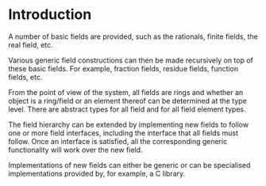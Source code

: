 # Introduction

A number of basic fields are provided, such as the rationals, finite
fields, the real field, etc.

Various generic field constructions can then be made recursively on
top of these basic fields. For example, fraction fields, residue fields,
function fields, etc.

From the point of view of the system, all fields are rings and whether
an object is a ring/field or an element thereof can be determined at
the type level. There are abstract types for all field and for all
field element types.

The field hierarchy can be extended by implementing new fields to follow
one or more field interfaces, including the interface that all fields
must follow. Once an interface is satisfied, all the corresponding
generic functionality will work over the new field.

Implementations of new fields can either be generic or can be specialised
implementations provided by, for example, a C library.



